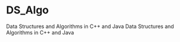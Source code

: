 # DS_Algo
Data Structures and Algorithms in C++ and Java
Data Structures and Algorithms in C++ and Java

